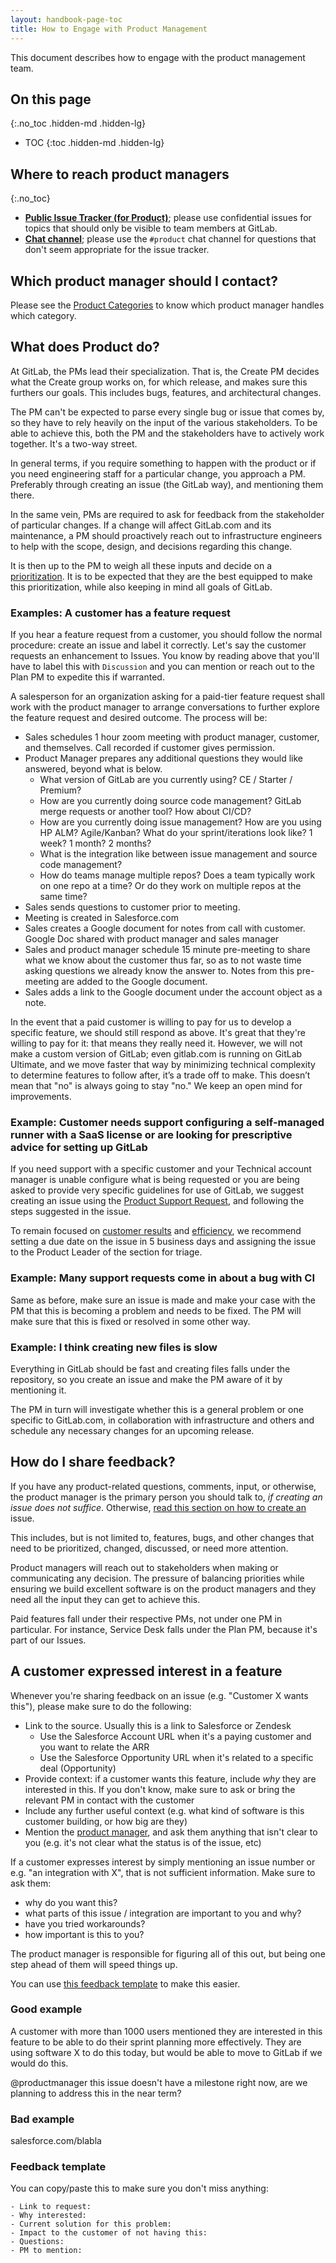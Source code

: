 ```yaml
---
layout: handbook-page-toc
title: How to Engage with Product Management
---
```


This document describes how to engage with the product management team.

## On this page

{:.no_toc .hidden-md .hidden-lg}

- TOC
{:toc .hidden-md .hidden-lg}

## Where to reach product managers

{:.no_toc}

- [**Public Issue Tracker (for Product)**](https://gitlab.com/gitlab-com/Product/issues); please use confidential issues for topics that should only be visible to team members at GitLab.
- [**Chat channel**](https://gitlab.slack.com/archives/product); please use the `#product` chat channel for questions that don't seem appropriate for the issue tracker.

## Which product manager should I contact?

Please see the [Product Categories](/handbook/product/categories/) to know which product manager handles which category.

## What does Product do?

At GitLab, the PMs lead their specialization. That is, the Create PM decides
what the Create group works on, for which release, and makes sure this furthers
our goals. This includes bugs, features, and architectural changes.

The PM can't be expected to parse every single bug or issue that comes by, so
they have to rely heavily on the input of the various stakeholders. To be able
to achieve this, both the PM and the stakeholders have to actively work
together. It's a two-way street.

In general terms, if you require something to happen with the product or if you
need engineering staff for a particular change, you approach a PM. Preferably
through creating an issue (the GitLab way), and mentioning them there.

In the same vein, PMs are required to ask for feedback from the stakeholder of
particular changes. If a change will affect GitLab.com and its maintenance, a PM
should proactively reach out to infrastructure engineers to help with the scope,
design, and decisions regarding this change.

It is then up to the PM to weigh all these inputs and decide on a [prioritization](#prioritization).
It is to be expected that they are the best equipped to make this
prioritization, while also keeping in mind all goals of GitLab.

### Examples: A customer has a feature request

If you hear a feature request from a customer, you should follow the normal
procedure: create an issue and label it correctly. Let's say the customer
requests an enhancement to Issues. You know by reading above that you'll have to
label this with `Discussion` and you can mention or reach out to the Plan PM to
expedite this if warranted.

A salesperson for an organization asking for a paid-tier feature request shall
work with the product manager to arrange conversations to further explore the
feature request and desired outcome. The process will be:

- Sales schedules 1 hour zoom meeting with product manager, customer, and
themselves. Call recorded if customer gives permission.
- Product Manager prepares any additional questions they would like answered, beyond what is below.
    - What version of GitLab are you currently using? CE / Starter / Premium?
    - How are you currently doing source code management? GitLab merge requests or another tool? How about CI/CD?
    - How are you currently doing issue management? How are you using HP ALM? Agile/Kanban? What do your sprint/iterations look like? 1 week? 1 month? 2 months?
    - What is the integration like between issue management and source code management?
    - How do teams manage multiple repos? Does a team typically work on one repo at a time? Or do they work on multiple repos at the same time?
- Sales sends questions to customer prior to meeting.
- Meeting is created in Salesforce.com
- Sales creates a Google document for notes from call with customer. Google Doc shared with product manager and sales manager
- Sales and product manager schedule 15 minute pre-meeting to share what we know about the customer thus far, so as to not waste time asking questions we already know the answer to. Notes from this pre-meeting are added to the Google document.
- Sales adds a link to the Google document under the account object as a note.

In the event that a paid customer is willing to pay for us to develop a specific
feature, we should still respond as above. It's great that they're willing to
pay for it: that means they really need it. However, we will not make a custom
version of GitLab; even gitlab.com is running on GitLab Ultimate, and we move
faster that way by minimizing technical complexity to determine features to
follow after, it’s a trade off to make. This doesn’t mean that "no" is always
going to stay "no." We keep an open mind for improvements.

### Example: Customer needs support configuring a self-managed runner with a SaaS license or are looking for prescriptive advice for setting up GitLab 

If you need support with a specific customer and your Technical account manager is unable configure what is being requested or you are being asked to provide very specific guidelines for use of GitLab, we suggest creating an issue using the [Product Support Request](https://gitlab.com/gitlab-com/Product/-/blob/main/.gitlab/issue_templates/Product-Support-Request.md), and following the steps suggested in the issue. 

To remain focused on [customer results](https://about.gitlab.com/handbook/values/#customer-results) and [efficiency](https://about.gitlab.com/handbook/values/#efficiency), we recommend setting a due date on the issue in 5 business days and assigning the issue to the Product Leader of the section for triage. 

### Example: Many support requests come in about a bug with CI

Same as before, make sure an issue is made and make your case with the PM that
this is becoming a problem and needs to be fixed. The PM will make sure that
this is fixed or resolved in some other way.

### Example: I think creating new files is slow

Everything in GitLab should be fast and creating files falls under the
repository, so you create an issue and make the PM aware of it by mentioning it.

The PM in turn will investigate whether this is a general problem or one
specific to GitLab.com, in collaboration with infrastructure and others and
schedule any necessary changes for an upcoming release.

## How do I share feedback?

If you have any product-related questions, comments, input, or otherwise, the
product manager is the primary person you should talk to, _if creating an issue
does not suffice_. Otherwise, [read this section on how to create an](/handbook/product/product-processes/#how-to-submit-a-new-issue)
issue.

This includes, but is not limited to, features, bugs, and other changes that need
to be prioritized, changed, discussed, or need more attention.

Product managers will reach out to stakeholders when making or communicating any
decision. The pressure of balancing priorities while ensuring we build excellent
software is on the product managers and they need all the input they can get to
achieve this.

Paid features fall under their respective PMs, not under one PM in particular.
For instance, Service Desk falls under the Plan PM, because it's part of our Issues.

## A customer expressed interest in a feature

Whenever you're sharing feedback on an issue (e.g. "Customer X wants this"),
please make sure to do the following:

- Link to the source. Usually this is a link to Salesforce or Zendesk
    - Use the Salesforce Account URL when it's a paying customer and you want to relate the ARR
    - Use the Salesforce Opportunity URL when it's related to a specific deal (Opportunity)
- Provide context: if a customer wants this feature, include _why_ they are interested in this. If you don't know,
make sure to ask or bring the relevant PM in contact with the customer
- Include any further useful context (e.g. what kind of software is this customer building, or how big are they)
- Mention the [product manager](/handbook/product/categories/), and ask them anything that isn't clear to you
(e.g. it's not clear what the status is of the issue, etc)

If a customer expresses interest by simply mentioning an issue number or e.g. "an integration with X",
that is not sufficient information. Make sure to ask them:

- why do you want this?
- what parts of this issue / integration are important to you and why?
- have you tried workarounds?
- how important is this to you?

The product manager is responsible for figuring all of this out, but being one step ahead of them
will speed things up.

You can use [this feedback template](#feedback-template) to make this easier.

### Good example

A customer with more than 1000 users mentioned they are interested in this feature to be able
to do their sprint planning more effectively. They are using software X to do this today,
but would be able to move to GitLab if we would do this.

@productmanager this issue doesn't have a milestone right now, are we planning to address this
in the near term?

### Bad example

salesforce.com/blabla

### Feedback template

You can copy/paste this to make sure you don't miss anything:

```
- Link to request:
- Why interested:
- Current solution for this problem:
- Impact to the customer of not having this:
- Questions:
- PM to mention:
```

